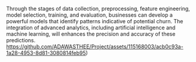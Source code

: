 Through the stages of data collection, preprocessing, feature engineering, model selection, training, and evaluation, businesses can develop a powerful models that identify patterns indicative of potential churn. 
The integration of advanced analytics, including artificial intelligence and machine learning, will enhances the precision and accuracy of these predictions.
https://github.com/ADAWASTHEE/Project/assets/115168003/acb0c93a-1a28-4953-8d81-3080814feb95)
